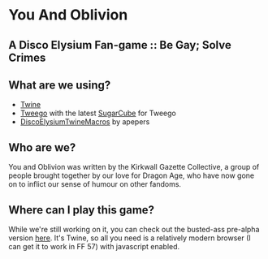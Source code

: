 # You And Oblivion
## A Disco Elysium Fan-game :: Be Gay; Solve Crimes

## What are we using?
* [Twine](https://twinery.org/)
* [Tweego](https://www.motoslave.net/tweego/) with the latest [SugarCube](http://www.motoslave.net/sugarcube/2/#downloads) for Tweego
* [DiscoElysiumTwineMacros](https://github.com/apepers/DiscoElysiumTwineMacros) by apepers

## Who are we?
You and Oblivion was written by the Kirkwall Gazette Collective, a group of people brought together by our love for Dragon Age, who have now gone on to inflict our sense of humour on other fandoms.

## Where can I play this game?
While we're still working on it, you can check out the busted-ass pre-alpha version [here](https://dhwty.github.io/YouAndOblivion/dist/). It's Twine, so all you need is a relatively modern browser (I can get it to work in FF 57) with javascript enabled.
